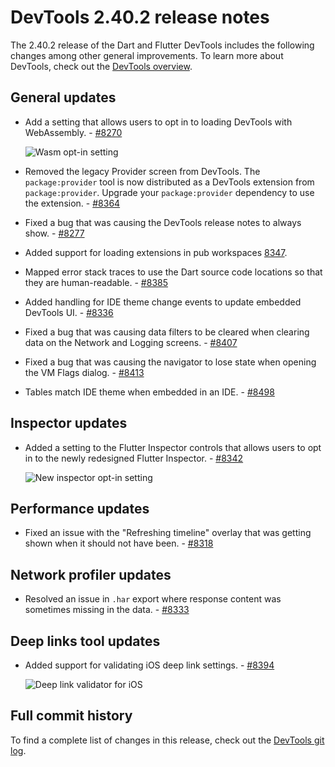 # DevTools 2.40.2 release notes

The 2.40.2 release of the Dart and Flutter DevTools
includes the following changes among other general improvements.
To learn more about DevTools, check out the
[DevTools overview](/tools/devtools/overview).

## General updates

* Add a setting that allows users to opt in to loading DevTools
  with WebAssembly. - [#8270](https://github.com/flutter/devtools/pull/8270)

  ![Wasm opt-in setting](/assets/images/docs/tools/devtools/release-notes/images-2.40.2/wasm_setting.png "DevTools setting to opt into wasm.")

* Removed the legacy Provider screen from DevTools.
  The `package:provider` tool is now distributed as a
  DevTools extension from `package:provider`.
  Upgrade your `package:provider` dependency to
  use the extension. - [#8364](https://github.com/flutter/devtools/pull/8364)

* Fixed a bug that was causing the DevTools release notes to
  always show. - [#8277](https://github.com/flutter/devtools/pull/8277)

* Added support for loading extensions in pub workspaces
  [8347](https://github.com/flutter/devtools/pull/8347).

* Mapped error stack traces to use the Dart source code locations so
  that they are human-readable. - [#8385](https://github.com/flutter/devtools/pull/8385)

* Added handling for IDE theme change events to
  update embedded DevTools UI. - [#8336](https://github.com/flutter/devtools/pull/8336)

* Fixed a bug that was causing data filters to be cleared when clearing data
on the Network and Logging screens. - [#8407](https://github.com/flutter/devtools/pull/8407)

* Fixed a bug that was causing the navigator to lose state when opening the VM
Flags dialog. - [#8413](https://github.com/flutter/devtools/pull/8413)

* Tables match IDE theme when embedded in an IDE. - [#8498](https://github.com/flutter/devtools/pull/8498)

## Inspector updates

- Added a setting to the Flutter Inspector controls that
  allows users to opt in to the newly redesigned Flutter Inspector. - [#8342](https://github.com/flutter/devtools/pull/8342)

  ![New inspector opt-in setting](/assets/images/docs/tools/devtools/release-notes/images-2.40.2/new_inspector.png "DevTools setting to opt into the new Flutter Inspector.")

## Performance updates

* Fixed an issue with the "Refreshing timeline" overlay that was getting shown
  when it should not have been. - [#8318](https://github.com/flutter/devtools/pull/8318)

## Network profiler updates

* Resolved an issue in `.har` export where
  response content was sometimes missing in the data. - [#8333](https://github.com/flutter/devtools/pull/8333)

## Deep links tool updates

- Added support for validating iOS deep link settings. - [#8394](https://github.com/flutter/devtools/pull/8394)

  ![Deep link validator for iOS](/assets/images/docs/tools/devtools/release-notes/images-2.40.2/deep_link_ios.png "DevTools Deep link validator Page")

## Full commit history

To find a complete list of changes in this release, check out the
[DevTools git log](https://github.com/flutter/devtools/tree/v2.40.2).
